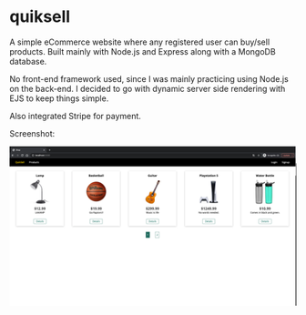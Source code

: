 # quiksell
A simple eCommerce website where any registered user can buy/sell products. Built mainly with Node.js and Express along with a MongoDB database.

No front-end framework used, since I was mainly practicing using Node.js on the back-end. I decided to go with dynamic server side rendering with EJS to keep things simple.

Also integrated Stripe for payment.

Screenshot:

![](images/quiksell-screenshot.png)
